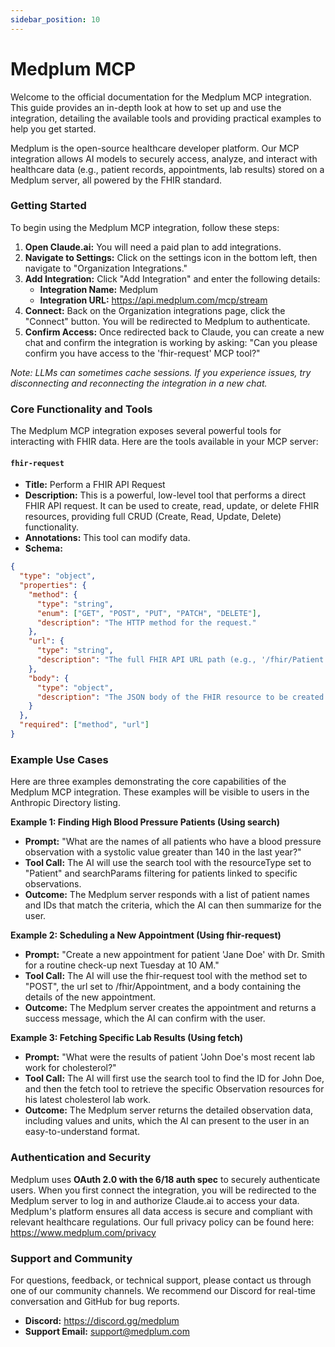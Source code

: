 ```yaml
---
sidebar_position: 10
---
```


# Medplum MCP

Welcome to the official documentation for the Medplum MCP integration. This guide provides an in-depth look at how to set up and use the integration, detailing the available tools and providing practical examples to help you get started.

Medplum is the open-source healthcare developer platform. Our MCP integration allows AI models to securely access, analyze, and interact with healthcare data (e.g., patient records, appointments, lab results) stored on a Medplum server, all powered by the FHIR standard.

### Getting Started

To begin using the Medplum MCP integration, follow these steps:

1. **Open Claude.ai:** You will need a paid plan to add integrations.
2. **Navigate to Settings:** Click on the settings icon in the bottom left, then navigate to "Organization Integrations."
3. **Add Integration:** Click "Add Integration" and enter the following details:
   - **Integration Name:** Medplum
   - **Integration URL:** https://api.medplum.com/mcp/stream
4. **Connect:** Back on the Organization integrations page, click the "Connect" button. You will be redirected to Medplum to authenticate.
5. **Confirm Access:** Once redirected back to Claude, you can create a new chat and confirm the integration is working by asking: "Can you please confirm you have access to the 'fhir-request' MCP tool?"

_Note: LLMs can sometimes cache sessions. If you experience issues, try disconnecting and reconnecting the integration in a new chat._

### Core Functionality and Tools

The Medplum MCP integration exposes several powerful tools for interacting with FHIR data. Here are the tools available in your MCP server:

#### `fhir-request`

- **Title:** Perform a FHIR API Request
- **Description:** This is a powerful, low-level tool that performs a direct FHIR API request. It can be used to create, read, update, or delete FHIR resources, providing full CRUD (Create, Read, Update, Delete) functionality.
- **Annotations:** This tool can modify data.
- **Schema:**

```json
{
  "type": "object",
  "properties": {
    "method": {
      "type": "string",
      "enum": ["GET", "POST", "PUT", "PATCH", "DELETE"],
      "description": "The HTTP method for the request."
    },
    "url": {
      "type": "string",
      "description": "The full FHIR API URL path (e.g., '/fhir/Patient')."
    },
    "body": {
      "type": "object",
      "description": "The JSON body of the FHIR resource to be created or updated."
    }
  },
  "required": ["method", "url"]
}
```

### Example Use Cases

Here are three examples demonstrating the core capabilities of the Medplum MCP integration. These examples will be visible to users in the Anthropic Directory listing.

**Example 1: Finding High Blood Pressure Patients (Using search)**

- **Prompt:** "What are the names of all patients who have a blood pressure observation with a systolic value greater than 140 in the last year?"
- **Tool Call:** The AI will use the search tool with the resourceType set to "Patient" and searchParams filtering for patients linked to specific observations.
- **Outcome:** The Medplum server responds with a list of patient names and IDs that match the criteria, which the AI can then summarize for the user.

**Example 2: Scheduling a New Appointment (Using fhir-request)**

- **Prompt:** "Create a new appointment for patient 'Jane Doe' with Dr. Smith for a routine check-up next Tuesday at 10 AM."
- **Tool Call:** The AI will use the fhir-request tool with the method set to "POST", the url set to /fhir/Appointment, and a body containing the details of the new appointment.
- **Outcome:** The Medplum server creates the appointment and returns a success message, which the AI can confirm with the user.

**Example 3: Fetching Specific Lab Results (Using fetch)**

- **Prompt:** "What were the results of patient 'John Doe's most recent lab work for cholesterol?"
- **Tool Call:** The AI will first use the search tool to find the ID for John Doe, and then the fetch tool to retrieve the specific Observation resources for his latest cholesterol lab work.
- **Outcome:** The Medplum server returns the detailed observation data, including values and units, which the AI can present to the user in an easy-to-understand format.

### Authentication and Security

Medplum uses **OAuth 2.0 with the 6/18 auth spec** to securely authenticate users. When you first connect the integration, you will be redirected to the Medplum server to log in and authorize Claude.ai to access your data. Medplum's platform ensures all data access is secure and compliant with relevant healthcare regulations. Our full privacy policy can be found here: https://www.medplum.com/privacy

### Support and Community

For questions, feedback, or technical support, please contact us through one of our community channels. We recommend our Discord for real-time conversation and GitHub for bug reports.

- **Discord:** https://discord.gg/medplum
- **Support Email:** support@medplum.com
